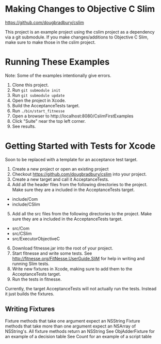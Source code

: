 # Making Changes to Objective C Slim

https://github.com/dougbradbury/cslim

This project is an example project using the cslim project as a dependency via a git submodule.  If you make changes/additions to Objective C Slim, make sure to make those in the cslim project.

# Running These Examples

Note: Some of the examples intentionally give errors.

1. Clone this project.
2. Run `git submodule init`
3. Run `git submodule update`
4. Open the project in Xcode.
5. Build the AcceptanceTests target.
6. Run `./bin/start_fitnesse`
7. Open a browser to http://localhost:8080/CslimFirstExamples
8. Click "Suite" near the top left corner.
9. See results.

# Getting Started with Tests for Xcode

Soon to be replaced with a template for an acceptance test target.

1. Create a new project or open an existing project
2. Checkout https://github.com/dougbradbury/cslim into your project.
3. Create a new target and call it AcceptanceTests.
4. Add all the header files from the following directories to the project.  Make sure they are a included in the AcceptanceTests target.
  * include/Com
  * include/CSlim
5. Add all the src files from the following directories to the project.  Make sure they are a included in the AcceptanceTests target.
  * src/Com
  * src/CSlim
  * src/ExecutorObjectiveC
6. Download fitnesse.jar into the root of your project.
7. Start fitnesse and write some tests.  See http://fitnesse.org/FitNesse.UserGuide.SliM for help in writing and running Slim tests.
8. Write new fixtures in Xcode, making sure to add them to the AcceptanceTests target.
9. Run the tests in fitnesse.

Currently, the target AcceptanceTests will not actually run the tests.  Instead it just builds the fixtures.

## Writing Fixtures

Fixture methods that take one argument expect an NSString
Fixture methods that take more than one argument expect an NSArray of NSString's.
All fixture methods return an NSString
See ObjAdderFixture for an example of a decision table
See Count for an example of a script table